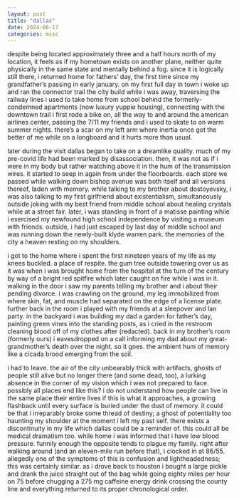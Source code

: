 ```yaml
---
layout: post
title: "dallas"
date: 2024-06-17
categories: misc
---
```


despite being located approximately three and a half hours north of my location, it feels as if my hometown exists on another plane, neither quite physically in the same state and mentally behind a fog. since it is logically still there, i returned home for fathers’ day, the first time since my grandfather’s passing in early january. on my first full day in town i woke up and ran the connector trail the city build while i was away, traversing the railway lines i used to take home from school behind the formerly-condemned apartments (now luxury yuppie housing), connecting with the downtown trail i first rode a bike on, all the way to and around the american airlines center, passing the 7/11 my friends and i used to skate to on warm summer nights. there’s a scar on my left arm where inertia once got the better of me while on a longboard and it hurts more than usual.

later during the visit dallas began to take on a dreamlike quality. much of my pre-covid life had been marked by disassociation. then, it was not as if i were in my body but rather watching above it in the hum of the transmission wires. it started to seep in again from under the floorboards. each store we passed while walking down bishop avenue was both itself and all versions thereof, laden with memory. while talking to my brother about dostoyevsky, i was also talking to my first girlfriend about existentialism, simultaneously outside joking with my best friend from middle school about healing crystals while at a street fair. later, i was standing in front of a matisse painting while i exercised my newfound high school independence by visiting a museum with friends. outside, i had just escaped by last day of middle school and was running down the newly-built klyde warren park. the memories of the city a heaven resting on my shoulders.

i got to the home where i spent the first nineteen years of my life as my knees buckled. a place of respite. the gum tree outside towering over us as it was when i was brought home from the hospital at the turn of the century by way of a bright red spitfire which later caught on fire while i was in it. walking in the door i saw my parents telling my brother and i about their pending divorce. i was crawling on the ground, my leg immobilized from where skin, fat, and muscle had separated on the edge of a license plate. further back in the room i played with my friends at a sleepover and lan party. in the backyard i was building my dad a garden for father’s day, painting green vines into the standing posts, as i cried in the restroom cleaning blood off of my clothes after (redacted). back in my brother’s room (formerly ours) i eavesdropped on a call informing my dad about my great-grandmother’s death over the night. so it goes. the ambient hum of memory like a cicada brood emerging from the soil.

i had to leave. the air of the city unbearably thick with artifacts, ghosts of people still alive but no longer there (and some dead, too), a lurking absence in the corner of my vision which i was not prepared to face. possibly all places end like this? i do not understand how people can live in the same place their entire lives if this is what it approaches, a growing flashback until every surface is buried under the dust of memory. it could be that i irreparably broke some thread of destiny; a ghost of potentiality too haunting my shoulder at the moment i left my past self. there exists a discontinuity in my life which dallas could be a reminder of.
this could all be medical dramatism too. while home i was informed that i have low blood pressure. funnily enough the opposite tends to plague my family. right after walking around (and an eleven-mile run before that), i clocked in at 86/55. allegedly one of the symptoms of this is confusion and lightheadedness; this was certainly similar. as i drove back to houston i bought a large pickle and drank the juice straight out of the bag while going eighty miles per hour on 75 before chugging a 275 mg caffeine energy drink crossing the county line and everything returned to its proper chronological order.
